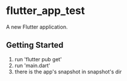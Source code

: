 # flutter_app_test

A new Flutter application.

## Getting Started

1. run 'flutter pub get'
2. run 'main.dart'
3. there is the app's snapshot in snapshot's dir 
